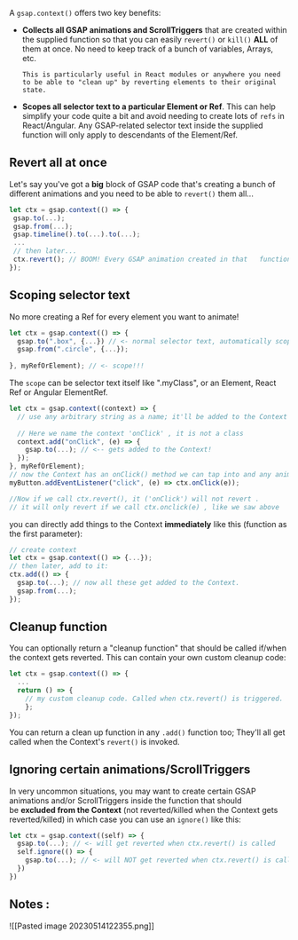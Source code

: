 A `gsap.context()` offers two key benefits:

-   **Collects all GSAP animations and ScrollTriggers** that are created within the supplied function so that you can easily `revert()` or `kill()` **ALL** of them at once. No need to keep track of a bunch of variables, Arrays, etc.  

	  `This is particularly useful in React modules or anywhere you need to be able to "clean up" by reverting elements to their original state.`

-  **Scopes all selector text to a particular Element or Ref**. This can help simplify your code quite a bit and avoid needing to create lots of `refs` in React/Angular. Any GSAP-related selector text inside the supplied function will only apply to descendants of the Element/Ref.


## Revert all at once

Let's say you've got a **big** block of GSAP code that's creating a bunch of different animations and you need to be able to `revert()` them all...

```js
let ctx = gsap.context(() => {
 gsap.to(...);
 gsap.from(...);
 gsap.timeline().to(...).to(...);
 ...
 // then later...
 ctx.revert(); // BOOM! Every GSAP animation created in that   function gets reverted!
});
```

## Scoping selector text

No more creating a Ref for every element you want to animate!

```js
let ctx = gsap.context(() => {
  gsap.to(".box", {...}) // <- normal selector text, automatically scoped to myRefOrElement
  gsap.from(".circle", {...}); 
  
}, myRefOrElement); // <- scope!!!
```

The `scope` can be selector text itself like ".myClass", or an Element, React Ref or Angular ElementRef.



```js
let ctx = gsap.context((context) => {
  // use any arbitrary string as a name; it'll be added to the Context object, so in this case you can call ctx.onClick() later...
	
  // Here we name the context 'onClick' , it is not a class
  context.add("onClick", (e) => {
    gsap.to(...); // <-- gets added to the Context!
  });
}, myRefOrElement);
// now the Context has an onClick() method we can tap into and any animations in that function will get added to the Context
myButton.addEventListener("click", (e) => ctx.onClick(e));

//Now if we call ctx.revert(), it ('onClick') will not revert . 
// it will only revert if we call ctx.onclick(e) , like we saw above
```


 you can directly add things to the Context **immediately** like this (function as the first parameter):

```js
// create context
let ctx = gsap.context(() => {...});
// then later, add to it:
ctx.add(() => {
  gsap.to(...); // now all these get added to the Context.
  gsap.from(...); 
});
```

## Cleanup function

You can optionally return a "cleanup function" that should be called if/when the context gets reverted. This can contain your own custom cleanup code:
```js
let ctx = gsap.context(() => {
  ...
  return () => {
    // my custom cleanup code. Called when ctx.revert() is triggered. 
    };
});
```
You can return a clean up function in any `.add()` function too; They'll all get called when the Context's `revert()` is invoked.

## Ignoring certain animations/ScrollTriggers

In very uncommon situations, you may want to create certain GSAP animations and/or ScrollTriggers inside the function that should be **excluded from the Context** (not reverted/killed when the Context gets reverted/killed) in which case you can use an `ignore()` like this:

```js
let ctx = gsap.context((self) => {
  gsap.to(...); // <- will get reverted when ctx.revert() is called
  self.ignore(() => {
    gsap.to(...); // <- will NOT get reverted when ctx.revert() is called. Ignored, not recorded in the Context.
  })
})
```

## Notes :
![[Pasted image 20230514122355.png]]


